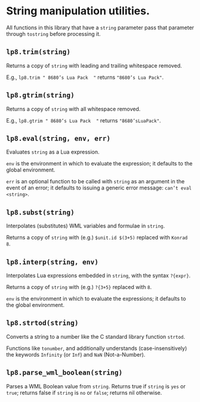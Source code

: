 
String manipulation utilities.
===============================================================================

All functions in this library that have a `string` parameter pass that
parameter through `tostring` before processing it.


`lp8.trim(string)`
-------------------------------------------------------------------------------
Returns a copy of `string` with leading and trailing whitespace removed.

E.g., `lp8.trim " 8680’s Lua Pack  "` returns `"8680’s Lua Pack"`.


`lp8.gtrim(string)`
-------------------------------------------------------------------------------
Returns a copy of `string` with all whitespace removed.

E.g., `lp8.gtrim " 8680’s Lua Pack  "` returns `"8680’sLuaPack"`.


`lp8.eval(string, env, err)`
-------------------------------------------------------------------------------
Evaluates `string` as a Lua expression.

`env` is the environment in which to evaluate the expression; it defaults to
the global environment.

`err` is an optional function to be called with `string` as an argument in the
event of an error; it defaults to issuing a generic error message: `can’t eval
<string>`.


`lp8.subst(string)`
-------------------------------------------------------------------------------
Interpolates (substitutes) WML variables and formulae in `string`.

Returns a copy of `string` with (e.g.) `$unit.id $(3+5)` replaced with `Konrad
8`.


`lp8.interp(string, env)`
-------------------------------------------------------------------------------
Interpolates Lua expressions embedded in `string`, with the syntax `?{expr}`.

Returns a copy of `string` with (e.g.) `?{3+5}` replaced with `8`.

`env` is the environment in which to evaluate the expressions; it defaults to
the global environment.


`lp8.strtod(string)`
-------------------------------------------------------------------------------
Converts a string to a number like the C standard library function `strtod`.

Functions like `tonumber`, and additionally understands (case-insensitively)
the keywords `Infinity` (or `Inf`) and `NaN` (Not-a-Number).


`lp8.parse_wml_boolean(string)`
-------------------------------------------------------------------------------
Parses a WML Boolean value from `string`. Returns true if `string` is `yes` or
`true`; returns false if `string` is `no` or `false`; returns nil otherwise.

